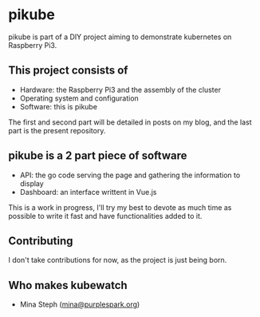 # pikube #
pikube is part of a DIY project aiming to demonstrate kubernetes on Raspberry Pi3.

## This project consists of ##
* Hardware: the Raspberry Pi3 and the assembly of the cluster
* Operating system and configuration
* Software: this is pikube

The first and second part will be detailed in posts on my blog, and the last part is the present repository.

## pikube is a 2 part piece of software ##
* API: the go code serving the page and gathering the information to display
* Dashboard: an interface writtent in Vue.js

This is a work in progress, I'll try my best to devote as much time as possible to write it fast and have functionalities added to it.

## Contributing ##
I don't take contributions for now, as the project is just being born.

## Who makes kubewatch ##

* Mina Steph (mina@purplespark.org)

